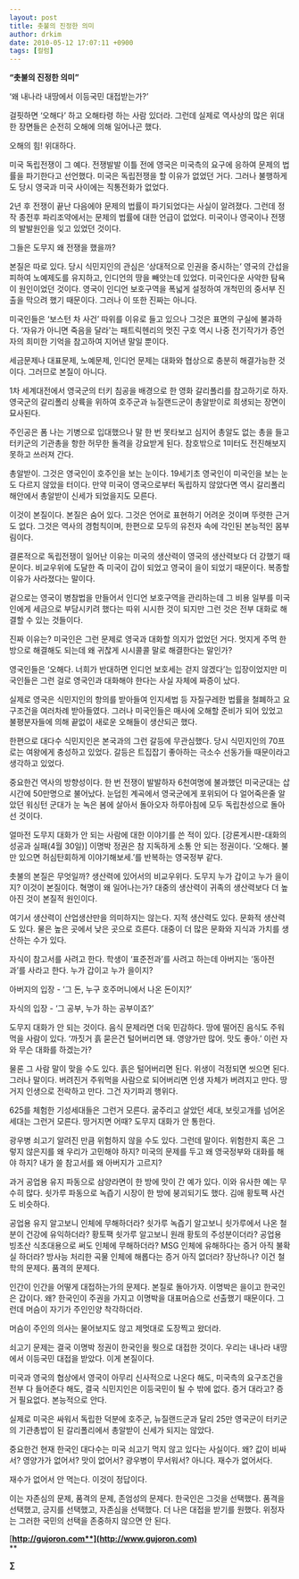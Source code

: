```yaml
---
layout: post
title: 촛불의 진정한 의미
author: drkim
date: 2010-05-12 17:07:11 +0900
tags: [컬럼]
---
```

**“촛불의 진정한 의미”**

‘왜 내나라 내땅에서 이등국민 대접받는가?’



걸핏하면 ‘오해다’ 하고 오해타령 하는 사람 있더라. 그런데 실제로 역사상의 많은 위대한 장면들은 순전히 오해에 의해 일어나곤 했다. 



오해의 힘! 위대하다.



미국 독립전쟁이 그 예다. 전쟁발발 이틀 전에 영국은 미국측의 요구에 응하여 문제의 법률을 파기한다고 선언했다. 미국은 독립전쟁을 할 이유가 없었던 거다. 그러나 불행하게도 당시 영국과 미국 사이에는 직통전화가 없었다. 



2년 후 전쟁이 끝난 다음에야 문제의 법률이 파기되었다는 사실이 알려졌다. 그런데 정작 종전후 파리조약에서는 문제의 법률에 대한 언급이 없었다. 미국이나 영국이나 전쟁의 발발원인을 잊고 있었던 것이다. 



그들은 도무지 왜 전쟁을 했을까? 



본질은 따로 있다. 당시 식민지인의 관심은 ‘상대적으로 인권을 중시하는’ 영국의 간섭을 피하여 노예제도를 유지하고, 인디언의 땅을 빼앗는데 있었다. 미국인다운 사악한 탐욕이 원인이었던 것이다. 영국이 인디언 보호구역을 폭넓게 설정하여 개척민의 중서부 진출을 막으려 했기 때문이다. 그러나 이 또한 진짜는 아니다.



미국인들은 ‘보스턴 차 사건’ 따위를 이유로 들고 있으나 그것은 표면의 구실에 불과하다. ‘자유가 아니면 죽음을 달라'는 패트릭헨리의 멋진 구호 역시 나중 전기작가가 증언자의 희미한 기억을 참고하여 지어낸 말일 뿐이다.



세금문제나 대표문제, 노예문제, 인디언 문제는 대화와 협상으로 충분히 해결가능한 것이다. 그러므로 본질이 아니다.



1차 세계대전에서 영국군의 터키 침공을 배경으로 한 영화 갈리폴리를 참고하기로 하자. 영국군의 갈리폴리 상륙을 위하여 호주군과 뉴질랜드군이 총알받이로 희생되는 장면이 묘사된다. 



주인공은 폼 나는 기병으로 입대했으나 말 한 번 못타보고 심지어 총알도 없는 총을 들고 터키군의 기관총을 항한 허무한 돌격을 강요받게 된다. 참호밖으로 1미터도 전진해보지 못하고 쓰러져 간다.



총알받이. 그것은 영국인이 호주인을 보는 눈이다. 19세기초 영국인이 미국인을 보는 눈도 다르지 않았을 터이다. 만약 미국이 영국으로부터 독립하지 않았다면 역시 갈리폴리 해안에서 총알받이 신세가 되었을지도 모른다.



이것이 본질이다. 본질은 숨어 있다. 그것은 언어로 표현하기 어려운 것이며 뚜렷한 근거도 없다. 그것은 역사의 경험칙이며, 한편으로 모두의 유전자 속에 각인된 본능적인 몸부림이다.



결론적으로 독립전쟁이 일어난 이유는 미국의 생산력이 영국의 생산력보다 더 강했기 때문이다. 비교우위에 도달한 즉 미국이 갑이 되었고 영국이 을이 되었기 때문이다. 복종할 이유가 사라졌다는 말이다.



겉으로는 영국이 병참법을 만들어서 인디언 보호구역을 관리하는데 그 비용 일부를 미국인에게 세금으로 부담시키려 했다는 따위 시시한 것이 되지만 그런 것은 전부 대화로 해결할 수 있는 것들이다.



진짜 이유는? 미국인은 그런 문제로 영국과 대화할 의지가 없었던 거다. 멋지게 주먹 한 방으로 해결해도 되는데 왜 귀찮게 시시콜콜 말로 해결한다는 말인가? 



영국인들은 ‘오해다. 너희가 반대하면 인디언 보호세는 걷지 않겠다’는 입장이었지만 미국인들은 그런 걸로 영국인과 대화해야 한다는 사실 자체에 짜증이 났다.



실제로 영국은 식민지인의 항의를 받아들여 인지세법 등 자질구레한 법률을 철폐하고 요구조건을 여러차례 받아들였다. 그러나 미국인들은 매사에 오해할 준비가 되어 있었고 불평분자들에 의해 끝없이 새로운 오해들이 생산되곤 했다.



한편으로 대다수 식민지인은 본국과의 그런 갈등에 무관심했다. 당시 식민지인의 70프로는 여왕에게 충성하고 있었다. 갈등은 트집잡기 좋아하는 극소수 선동가들 때문이라고 생각하고 있었다.



중요한건 역사의 방향성이다. 한 번 전쟁이 발발하자 6천여명에 불과했던 미국군대는 삽시간에 50만명으로 불어났다. 눈덥힌 계곡에서 영국군에게 포위되어 다 얼어죽은줄 알았던 워싱턴 군대가 눈 녹은 봄에 살아서 돌아오자 하루아침에 모두 독립찬성으로 돌아선 것이다. 



얼마전 도무지 대화가 안 되는 사람에 대한 이야기를 쓴 적이 있다. [강론게시판-대화의 성공과 실패(4월 30일)] 이명박 정권은 참 지독하게 소통 안 되는 정권이다. ‘오해다. 불만 있으면 허심탄회하게 이야기해보세.’를 반복하는 영국정부 같다.



촛불의 본질은 무엇일까? 생산력에 있어서의 비교우위다. 도무지 누가 갑이고 누가 을이지? 이것이 본질이다. 혁명이 왜 일어나는가? 대중의 생산력이 귀족의 생산력보다 더 높아진 것이 본질적 원인이다. 



여기서 생산력이 산업생산만을 의미하지는 않는다. 지적 생산력도 있다. 문화적 생산력도 있다. 물은 높은 곳에서 낮은 곳으로 흐른다. 대중이 더 많은 문화와 지식과 가치를 생산하는 수가 있다.



자식이 참고서를 사려고 한다. 학생이 ‘표준전과’를 사려고 하는데 아버지는 ‘동아전과’를 사라고 한다. 누가 갑이고 누가 을이지?



아버지의 입장 - ‘그 돈, 누구 호주머니에서 나온 돈이지?’

자식의 입장 - ‘그 공부, 누가 하는 공부이죠?’



도무지 대화가 안 되는 것이다. 음식 문제라면 더욱 민감하다. 땅에 떨어진 음식도 주워먹을 사람이 있다. ‘까짓거 흙 묻은건 털어버리면 돼. 영양가만 많어. 맛도 좋아.’ 이런 자와 무슨 대화를 하겠는가?



물론 그 사람 말이 맞을 수도 있다. 흙은 털어버리면 된다. 위생이 걱정되면 씻으면 된다. 그러나 말이다. 버려진거 주워먹을 사람으로 되어버리면 인생 자체가 버려지고 만다. 땅거지 인생으로 전락하고 만다. 그건 자기파괴 행위다.



625를 체험한 기성세대들은 그런거 모른다. 굶주리고 살았던 세대, 보릿고개를 넘어온 세대는 그런거 모른다. 땅거지면 어때? 도무지 대화가 안 통한다.



광우병 쇠고기 알려진 만큼 위험하지 않을 수도 있다. 그런데 말이다. 위험한지 혹은 그렇지 않은지를 왜 우리가 고민해야 하지? 미국의 문제를 두고 왜 영국정부와 대화를 해야 하지? 내가 쓸 참고서를 왜 아버지가 고르지? 



과거 공업용 유지 파동으로 삼양라면이 한 방에 맛이 간 예가 있다. 이와 유사한 예는 무수히 많다. 쇳가루 파동으로 녹즙기 시장이 한 방에 붕괴되기도 했다. 김애 황토팩 사건도 비슷하다. 



공업용 유지 알고보니 인체에 무해하더라? 쇳가루 녹즙기 알고보니 쇳가루에서 나온 철분이 건강에 유익하더라? 황토팩 쇳가루 알고보니 원래 황토의 주성분이더라? 공업용 빙초산 식초대용으로 써도 인체에 무해하더라? MSG 인체에 유해하다는 증거 아직 불확실 하더라? 방사능 처리한 곡물 인체에 해롭다는 증거 아직 없더라? 장난하나? 이건 철학의 문제다. 품격의 문제다. 



인간이 인간을 어떻게 대접하는가의 문제다. 본질로 돌아가자. 이명박은 을이고 한국인은 갑이다. 왜? 한국인이 주권을 가지고 이명박을 대표머슴으로 선출했기 때문이다. 그런데 머슴이 자기가 주인인양 착각하더라.   
  
머슴이 주인의 의사는 물어보지도 않고 제멋대로 도장찍고 왔더라.



쇠고기 문제는 결국 이명박 정권이 한국인을 뭣으로 대접한 것이다. 우리는 내나라 내땅에서 이등국민 대접을 받았다. 이게 본질이다.



미국과 영국의 협상에서 영국이 아무리 신사적으로 나온다 해도, 미국측의 요구조건을 전부 다 들어준다 해도, 결국 식민지인은 이등국민이 될 수 밖에 없다. 증거 대라고? 증거 필요없다. 본능적으로 안다.



실제로 미국은 싸워서 독립한 덕분에 호주군, 뉴질랜드군과 달리 25만 영국군이 터키군의 기관총밥이 된 갈리폴리에서 총알받이 신세가 되지는 않았다. 



중요한건 현재 한국인 대다수는 미국 쇠고기 먹지 않고 있다는 사실이다. 왜? 값이 비싸서? 영양가가 없어서? 맛이 없어서? 광우병이 무서워서? 아니다. 재수가 없어서다. 



재수가 없어서 안 먹는다. 이것이 정답이다. 



이는 자존심의 문제, 품격의 문제, 존엄성의 문제다. 한국인은 그것을 선택했다. 품격을 선택했고, 긍지를 선택했고, 자존심을 선택했다. 더 나은 대접을 받기를 원했다. 위정자는 그러한 국민의 선택을 존중하지 않으면 안 된다.









[**http://gujoron.com**](http://www.gujoron.com)**  
** 

**∑**